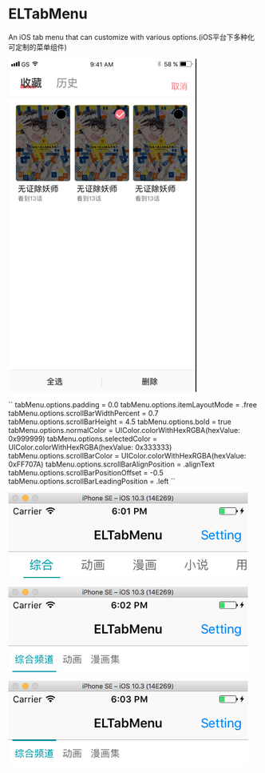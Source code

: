 # ELTabMenu
An iOS tab menu that can customize with various options.(iOS平台下多种化可定制的菜单组件)

<p>
<img src="https://github.com/emmet7life/ELTabMenu/blob/master/screenshot/demo1.png" />
</p>
``
tabMenu.options.padding = 0.0
tabMenu.options.itemLayoutMode = .free
tabMenu.options.scrollBarWidthPercent = 0.7
tabMenu.options.scrollBarHeight = 4.5
tabMenu.options.bold = true
tabMenu.options.normalColor = UIColor.colorWithHexRGBA(hexValue: 0x999999)
tabMenu.options.selectedColor = UIColor.colorWithHexRGBA(hexValue: 0x333333)
tabMenu.options.scrollBarColor = UIColor.colorWithHexRGBA(hexValue: 0xFF707A)
tabMenu.options.scrollBarAlignPosition = .alignText
tabMenu.options.scrollBarPositionOffset = -0.5
tabMenu.options.scrollBarLeadingPosition = .left
``
<p>
<img src="https://github.com/emmet7life/ELTabMenu/blob/master/screenshot/demo2.png" />
</p>
<p>
<img src="https://github.com/emmet7life/ELTabMenu/blob/master/screenshot/demo3.png" />
</p>
<p>
<img src="https://github.com/emmet7life/ELTabMenu/blob/master/screenshot/demo4.png" />
</p>

